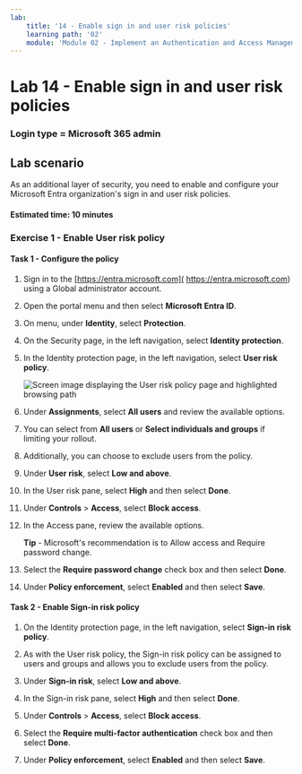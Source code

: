 ```yaml
---
lab:
    title: '14 - Enable sign in and user risk policies'
    learning path: '02'
    module: 'Module 02 - Implement an Authentication and Access Management Solution'
---
```


# Lab 14 - Enable sign in and user risk policies

### Login type = Microsoft 365 admin

## Lab scenario

As an additional layer of security, you need to enable and configure your Microsoft Entra organization's sign in and user risk policies.

#### Estimated time: 10 minutes


### Exercise 1 - Enable User risk policy

#### Task 1 - Configure the policy

1. Sign in to the [https://entra.microsoft.com]( https://entra.microsoft.com) using a Global administrator account.

2. Open the portal menu and then select **Microsoft Entra ID**.

3. On menu, under **Identity**, select **Protection**.

4. On the Security page, in the left navigation, select **Identity protection**.

5. In the Identity protection page, in the left navigation, select **User risk policy**.

    ![Screen image displaying the User risk policy page and highlighted browsing path](./media/lp2-mod4-browse-to-identity-protection.png)

6. Under **Assignments**, select **All users** and review the available options.

7. You can select from **All users** or **Select individuals and groups** if limiting your rollout.

8. Additionally, you can choose to exclude users from the policy.

9. Under **User risk**, select **Low and above**.

10. In the User risk pane, select **High** and then select **Done**.

11. Under **Controls** > **Access**, select **Block access**.

12. In the Access pane, review the available options.

    **Tip** - Microsoft's recommendation is to Allow access and Require password change.

13. Select the **Require password change** check box and then select **Done**.

14. Under **Policy enforcement**, select **Enabled** and then select **Save**.

#### Task 2 - Enable Sign-in risk policy

1. On the Identity protection page, in the left navigation, select **Sign-in risk policy**.

2. As with the User risk policy, the Sign-in risk policy can be assigned to users and groups and allows you to exclude users from the policy.

3. Under **Sign-in risk**, select **Low and above**.

4. In the Sign-in risk pane, select **High** and then select **Done**.

5. Under **Controls** > **Access**, select **Block access**.

6. Select the **Require multi-factor authentication** check box and then select **Done**.

7. Under **Policy enforcement**, select **Enabled** and then select **Save**.
